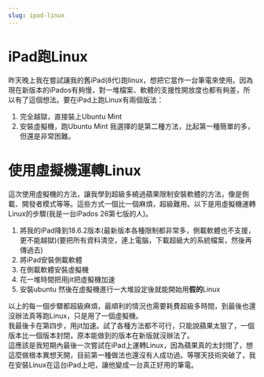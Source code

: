 ```yaml
---
slug: ipad-linux
---
```


# iPad跑Linux
昨天晚上我在嘗試讓我的舊iPad(8代)跑linux，想把它當作一台筆電來使用。因為現在新版本的iPados有夠慢，對一堆檔案、軟體的支援性開放度也都有夠差，所以有了這個想法。要在iPad上跑Linux有兩個版法：
1. 完全越獄，直接裝上Ubuntu Mint
2. 安裝虛擬機，跑Ubuntu Mint
我選擇的是第二種方法，比起第一種簡單的多，但還是非常困難。

# 使用虛擬機運轉Linux
這次使用虛擬機的方法，讓我學到超級多繞過蘋果限制安裝軟體的方法，像是側載、開發者模式等等。這些方式一個比一個麻煩，超級難用。以下是用虛擬機運轉Linux的步驟(我是一台iPados 26第七版的人)。
1. 將我的iPad降到18.6.2版本(最新版本各種限制都非常多，側載軟體也不支援，更不能越獄)(要把所有資料清空，連上電腦，下載超級大的系統檔案，然後再傳過去)
2. 將iPad安裝側載軟體
3. 在側載軟體安裝虛擬機
4. 花一堆時間把用jit把虛擬機加速
5. 安裝ubuntu 然後在虛擬機進行一大堆設定後就能開始用**假的**Linux  


以上的每一個步驟都超級麻煩，最順利的情況也需要耗費超級多時間，到最後也還沒辦法真等跑Linux，只是用了一個虛擬機。  
我最後卡在第四步，用jit加速。試了各種方法都不可行，只能說蘋果太狠了，一個版本比一個版本封閉，原本能做到的版本在新版就沒辦法了。  
這應該是我短期內最後一次嘗試在iPad上運轉Linux，因為蘋果真的太封閉了，想這麼做根本異想天開，目前第一種做法也還沒有人成功過。等哪天技術突破了，我在安裝Linux在這台iPad上吧，讓他變成一台真正好用的筆電。

